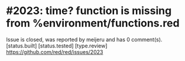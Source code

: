 
#2023: time? function is missing from %environment/functions.red
================================================================================
Issue is closed, was reported by meijeru and has 0 comment(s).
[status.built] [status.tested] [type.review]
<https://github.com/red/red/issues/2023>




